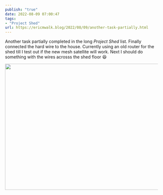 ```yaml
---
publish: "true"
date: 2022-08-09 07:00:47
tags:
- "Project Shed"
url: https://ericmwalk.blog/2022/08/09/another-task-partially.html
---
```

Another task partially completed in the long *Project Shed* list. Finally connected the hard wire to the house. Currently using an old router for the shed till I test out if the new mesh satellite will work. Next I should do something with the wires acrosss the shed floor 😆


<img src="uploads/2022/e9a9c5f76e.png" width="600" height="415" alt="" />